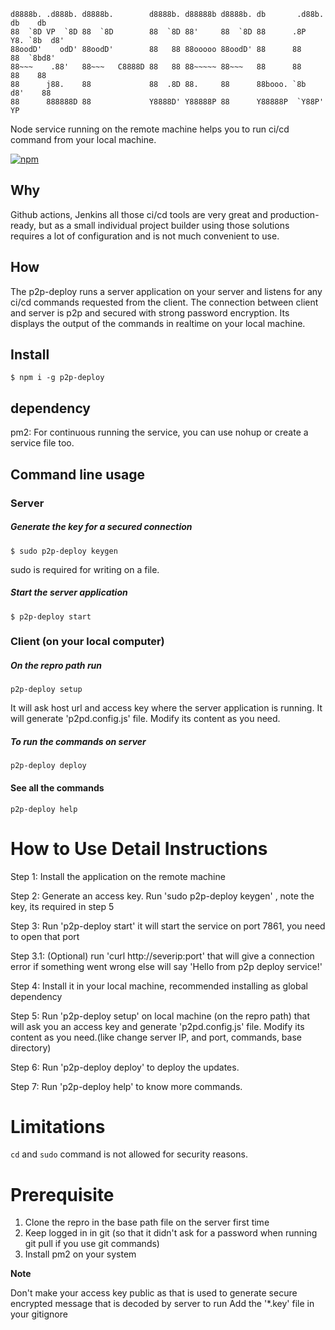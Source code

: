 ```
d8888b. .d888b. d8888b.        d8888b. d88888b d8888b. db       .d88b.  db    db
88  `8D VP  `8D 88  `8D        88  `8D 88'     88  `8D 88      .8P  Y8. `8b  d8'
88oodD'    odD' 88oodD'        88   88 88ooooo 88oodD' 88      88    88  `8bd8'
88~~~    .88'   88~~~   C8888D 88   88 88~~~~~ 88~~~   88      88    88    88
88      j88.    88             88  .8D 88.     88      88booo. `8b  d8'    88
88      888888D 88             Y8888D' Y88888P 88      Y88888P  `Y88P'     YP
```

Node service running on the remote machine helps you to run ci/cd command from your local machine.


[![npm](https://img.shields.io/badge/npm-p2p--deploy-orange)](https://www.npmjs.com/package/p2p-deploy)

## Why
Github actions, Jenkins all those ci/cd tools are very great and production-ready, but as a small individual project builder using those solutions requires a lot of configuration and is not much convenient to use. 

## How
The p2p-deploy runs a server application on your server and listens for any ci/cd commands requested from the client. The connection between client and server is p2p and secured with strong password encryption. Its displays the output of the commands in realtime on your local machine. 

## Install 

``` shell
$ npm i -g p2p-deploy
```

## dependency

pm2: For continuous running the service, you can use nohup or create a service file too.

## Command line usage

### Server

##### Generate the key for a secured connection

``` shell
$ sudo p2p-deploy keygen
```
sudo is required for writing on a file.

##### Start the server application

``` shell
$ p2p-deploy start
```

### Client (on your local computer)

##### On the repro path run

``` shell
p2p-deploy setup
```
It will ask host url and access key where the server application is running. It will generate 'p2pd.config.js' file. Modify its content as you need.

##### To run the commands on server

``` shell
p2p-deploy deploy
```

#### See all the commands 

``` shell
p2p-deploy help
```

# How to Use Detail Instructions

Step 1: Install the application on the remote machine

Step 2: Generate an access key. Run 'sudo p2p-deploy keygen' , note the key, its required in step 5

Step 3: Run 'p2p-deploy start' it will start the service on port 7861, you need to open that port

Step 3.1: (Optional) run 'curl http://severip:port' that will give a connection error if something went wrong
else will say 'Hello from p2p deploy service!'

Step 4: Install it in your local machine, recommended installing as global dependency

Step 5: Run 'p2p-deploy setup' on local machine (on the repro path) that will ask you an access key and generate 'p2pd.config.js' file. Modify its content as you need.(like change server IP, and port, commands, base directory)

Step 6: Run 'p2p-deploy deploy' to deploy the updates.

Step 7: Run 'p2p-deploy help' to know more commands.

# Limitations

```cd``` and ```sudo``` command is not allowed for security reasons.


# Prerequisite

1. Clone the repro in the base path file on the server first time
2. Keep logged in in git (so that it didn't ask for a password when running git pull if you use git commands)
3. Install pm2 on your system


**Note**

Don't make your access key public as that is used to generate secure encrypted message that is decoded by server to run
Add the '\*.key' file in your gitignore
